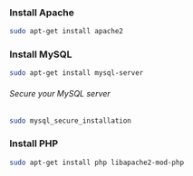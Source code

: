 ### Install Apache
```bash
sudo apt-get install apache2
```

### Install MySQL
``` bash
sudo apt-get install mysql-server
```
###### Secure your MySQL server
``` bash
sudo mysql_secure_installation
```

### Install PHP
```bash
sudo apt-get install php libapache2-mod-php
```
